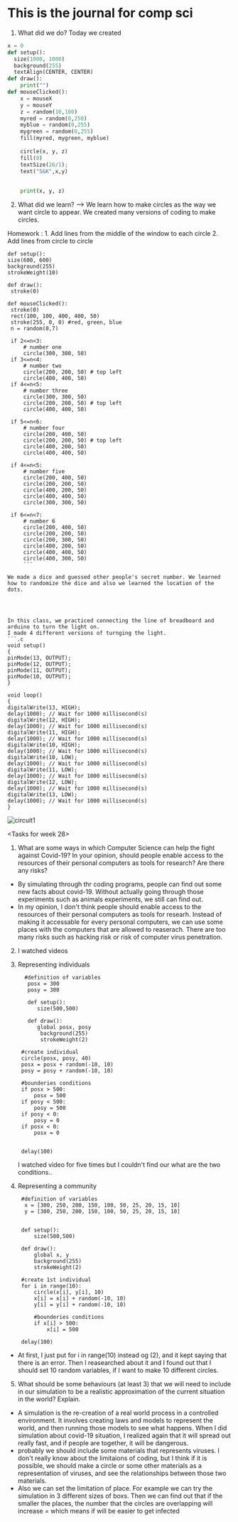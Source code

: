 # This is the journal for comp sci

1. What did we do? 
Today we created
```.py 
x = 0 
def setup():
  size(1000, 1000)
  background(255)
  textAlign(CENTER, CENTER)
def draw():
    print("")
def mouseClicked(): 
    x = mouseX
    y = mouseY
    z = random(10,100)
    myred = random(0,250)
    myblue = random(0,255)
    mygreen = random(0,255)
    fill(myred, mygreen, myblue)
    
    circle(x, y, z)
    fill(0)
    textSize(26/1); 
    text("S&K",x,y)
    
    
    print(x, y, z)
 ```
    
    
  2. What did we learn? 
    --> We learn how to make circles as the way we want circle to appear. We created many versions of coding to make circles. 
    
    
  Homework : 1. Add lines from the middle of the window to each circle 
              2. Add lines from circle to circle
               
               
   ```            
 def setup():
  size(600, 600)
  background(255)
  strokeWeight(10)
  
def draw():
    stroke(0)
    
def mouseClicked():
    stroke(0)
    rect(100, 100, 400, 400, 50)
    stroke(255, 0, 0) #red, green, blue
    n = random(0,7)
    
    if 2<=n<3: 
        # number one
        circle(300, 300, 50)
    if 3<=n<4: 
        # number two
        circle(200, 200, 50) # top left
        circle(400, 400, 50)
    if 4<=n<5:
        # number three
        circle(300, 300, 50)
        circle(200, 200, 50) # top left
        circle(400, 400, 50)
        
    if 5<=n<6:
        # number four
        circle(200, 400, 50)
        circle(200, 200, 50) # top left
        circle(400, 200, 50)
        circle(400, 400, 50)
    
    if 4<=n<5:
        # number five
        circle(200, 400, 50)
        circle(200, 200, 50)
        circle(400, 200, 50)
        circle(400, 400, 50)
        circle(300, 300, 50)
    
    if 6<=n<7:
        # number 6
        circle(200, 400, 50)
        circle(200, 200, 50)
        circle(200, 300, 50)
        circle(400, 200, 50)
        circle(400, 400, 50)
        circle(400, 300, 50)
        ```
        
We made a dice and guessed other people's secret number. We learned how to randomize the dice and also we learned the location of the dots. 
  
  
  
  
  In this class, we practiced connecting the line of breadboard and arduino to turn the light on. 
  I made 4 different versions of turnging the light. 
 ```.c
  void setup()
{
  pinMode(13, OUTPUT);
  pinMode(12, OUTPUT);
  pinMode(11, OUTPUT);
  pinMode(10, OUTPUT);
}

void loop()
{
  digitalWrite(13, HIGH);
  delay(1000); // Wait for 1000 millisecond(s)
  digitalWrite(12, HIGH);
  delay(1000); // Wait for 1000 millisecond(s)
  digitalWrite(11, HIGH);
  delay(1000); // Wait for 1000 millisecond(s)
  digitalWrite(10, HIGH);
  delay(1000); // Wait for 1000 millisecond(s)
  digitalWrite(10, LOW);
  delay(1000); // Wait for 1000 millisecond(s)
  digitalWrite(11, LOW);
  delay(1000); // Wait for 1000 millisecond(s)
  digitalWrite(12, LOW);
  delay(1000); // Wait for 1000 millisecond(s)
  digitalWrite(13, LOW);
  delay(1000); // Wait for 1000 millisecond(s)
}
 ```
 ![circuit1](circuit1.png)

<Tasks for week 28>

1. What are some ways in which Computer Science can help the fight against Covid-19?
In your opinion, should people enable access to the resources of their personal computers as tools for research? Are there any risks?

- By simulating through thr coding programs, people can find out some new facts about covid-19. Without actually going through those experiments such as animals experiments, we still can find out. 
- In my opinion, I don't think people should enable access to the resources of their personal computers as tools for researh. Instead of making it accessable for every personal computers, we can use some places with the computers that are allowed to reaserach. There are too many risks such as hacking risk or risk of computer virus penetration. 

2. I watched videos 

3. Representing individuals
   ``` 
     #definition of variables
      posx = 300
      posy = 300

      def setup():
         size(500,500)
    
      def draw():
         global posx, posy
          background(255)
          strokeWeight(2)
    
    #create individual
    circle(posx, posy, 40)
    posx = posx + random(-10, 10)
    posy = posy + random(-10, 10) 
    
    #bounderies conditions
    if posx > 500:
        posx = 500
    if posy < 500:
        posy = 500
    if posy < 0:
        posy = 0
    if posx < 0:
        posx = 0
        
        
    delay(100)
    ``` 
   I watched video for five times but I couldn't find our what are the two conditions.. 
   
4. Representing a community
   ```
    #definition of variables
     x = [300, 250, 200, 150, 100, 50, 25, 20, 15, 10]
     y = [300, 250, 200, 150, 100, 50, 25, 20, 15, 10]


    def setup():
        size(500,500)
    
    def draw():
        global x, y
        background(255)
        strokeWeight(2)
    
    #create 1st individual
    for i in range(10): 
        circle(x[i], y[i], 10)
        x[i] = x[i] + random(-10, 10)
        y[i] = y[i] + random(-10, 10) 

        #bounderies conditions
        if x[i] > 500:
            x[i] = 500
   
    delay(100)
    ```

- At first, I just put for i in range(10) instead og (2), and it kept saying that there is an error. Then I reasearched about it and I found out that I should set 10 random variables, if I want to make 10 different circles. 

5. What should be some behaviours (at least 3) that we will need to include in our simulation to be a realistic approximation of the current situation in the world? Explain.

- A simulation is the re-creation of a real world process in a controlled environment. It involves creating laws and models to represent the world, and then running those models to see what happens. When I did simulation about covid-19 situation, I realized again that it will spread out really fast, and if people are together, it will be dangerous. 
- probably we should include some materials that represents viruses. I don't really know about the limitaions of coding, but I think if it is possible, we should make a circle or some other materials as a representation of viruses, and see the relationships between those two materials. 
- Also we can set the limitation of place. For example we can try the simulation in 3 different sizes of boxs. Then we can find out that if the smaller the places, the number that the circles are overlapping will increase = which means if will be easier to get infected 
